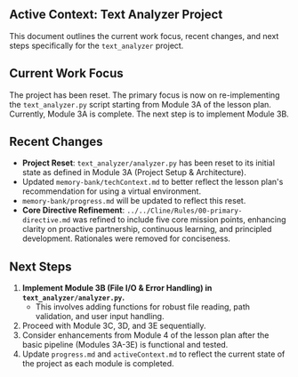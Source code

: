 ## Active Context: Text Analyzer Project

This document outlines the current work focus, recent changes, and next steps specifically for the `text_analyzer` project.

## Current Work Focus

The project has been reset. The primary focus is now on re-implementing the `text_analyzer.py` script starting from Module 3A of the lesson plan. Currently, Module 3A is complete. The next step is to implement Module 3B.

## Recent Changes

*   **Project Reset**: `text_analyzer/analyzer.py` has been reset to its initial state as defined in Module 3A (Project Setup & Architecture).
*   Updated `memory-bank/techContext.md` to better reflect the lesson plan's recommendation for using a virtual environment.
*   `memory-bank/progress.md` will be updated to reflect this reset.
*   **Core Directive Refinement**: `../../Cline/Rules/00-primary-directive.md` was refined to include five core mission points, enhancing clarity on proactive partnership, continuous learning, and principled development. Rationales were removed for conciseness.

## Next Steps

1.  **Implement Module 3B (File I/O & Error Handling) in `text_analyzer/analyzer.py`.**
    *   This involves adding functions for robust file reading, path validation, and user input handling.
2.  Proceed with Module 3C, 3D, and 3E sequentially.
3.  Consider enhancements from Module 4 of the lesson plan after the basic pipeline (Modules 3A-3E) is functional and tested.
4.  Update `progress.md` and `activeContext.md` to reflect the current state of the project as each module is completed.
